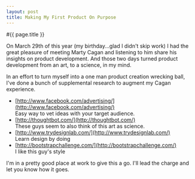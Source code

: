 ```yaml
---
layout: post
title: Making My First Product On Purpose
---
```


#{{ page.title }}

On March 29th of this year (my birthday...glad I didn't skip work) I had the great pleasure of meeting Marty Cagan and listening to him share his insights on product development. And those two days turned product development from an art, to a science, in my mind.

In an effort to turn myself into a one man product creation wrecking ball, I've done a bunch of supplemental research to augment my Cagan experience.  
  
* [http://www.facebook.com/advertising/](http://www.facebook.com/advertising/)  
Easy way to vet ideas with your target audience.  
* [http://thoughtbot.com/](http://thoughtbot.com/)  
These guys seem to also think of this art as science.  
* [http://www.trydesignlab.com/](http://www.trydesignlab.com/)  
Learn design by doing  
* [http://bootstrapchallenge.com/](http://bootstrapchallenge.com/)  
I like this guy's style  

  
I'm in a pretty good place at work to give this a go. I'll lead the charge and let you know how it goes. 

